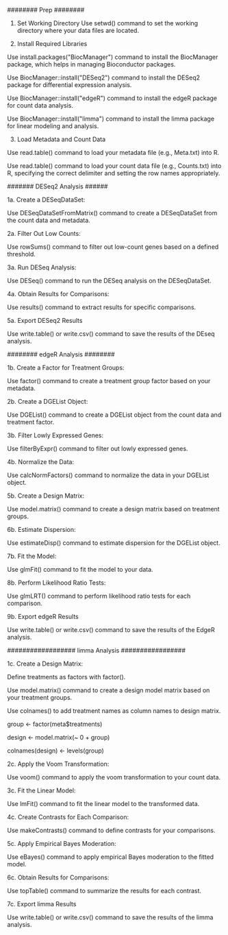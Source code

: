 ######## Prep ########
1. Set Working Directory
Use setwd() command to set the working directory where your data files are located.


2. Install Required Libraries
   
Use install.packages("BiocManager") command to install the BiocManager package, which helps in managing Bioconductor packages.

Use BiocManager::install("DESeq2") command to install the DESeq2 package for differential expression analysis.

Use BiocManager::install("edgeR") command to install the edgeR package for count data analysis.

Use BiocManager::install("limma") command to install the limma package for linear modeling and analysis.



3. Load Metadata and Count Data


Use read.table() command to load your metadata file (e.g., Meta.txt) into R.

Use read.table() command to load your count data file (e.g., Counts.txt) into R, specifying the correct delimiter and setting the row names appropriately.



####### DESeq2 Analysis ######

1a. Create a DESeqDataSet:

Use DESeqDataSetFromMatrix() command to create a DESeqDataSet from the count data and metadata.


2a. Filter Out Low Counts:

Use rowSums() command to filter out low-count genes based on a defined threshold.


3a. Run DESeq Analysis:

Use DESeq() command to run the DESeq analysis on the DESeqDataSet.


4a. Obtain Results for Comparisons:

Use results() command to extract results for specific comparisons.


5a. Export DESeq2 Results

Use write.table() or write.csv() command to save the results of the DEseq analysis.


######## edgeR Analysis ########


1b. Create a Factor for Treatment Groups:

Use factor() command to create a treatment group factor based on your metadata.


2b. Create a DGEList Object:

Use DGEList() command to create a DGEList object from the count data and treatment factor.


3b. Filter Lowly Expressed Genes:

Use filterByExpr() command to filter out lowly expressed genes.


4b. Normalize the Data:

Use calcNormFactors() command to normalize the data in your DGEList object.


5b. Create a Design Matrix:

Use model.matrix() command to create a design matrix based on treatment groups.


6b. Estimate Dispersion:

Use estimateDisp() command to estimate dispersion for the DGEList object.


7b. Fit the Model:

Use glmFit() command to fit the model to your data.


8b. Perform Likelihood Ratio Tests:

Use glmLRT() command to perform likelihood ratio tests for each comparison.


9b. Export edgeR Results

Use write.table() or write.csv() command to save the results of the EdgeR analysis.


################## limma Analysis #################

1c. Create a Design Matrix:

Define treatments as factors with factor(). 

Use model.matrix() command to create a design model matrix based on your treatment groups. 

Use colnames() to add treatment names as column names to design matrix.


group <- factor(meta$treatments)

design <- model.matrix(~ 0 + group)

colnames(design) <- levels(group)


2c. Apply the Voom Transformation:

Use voom() command to apply the voom transformation to your count data.


3c. Fit the Linear Model:

Use lmFit() command to fit the linear model to the transformed data.


4c. Create Contrasts for Each Comparison:

Use makeContrasts() command to define contrasts for your comparisons.


5c. Apply Empirical Bayes Moderation:

Use eBayes() command to apply empirical Bayes moderation to the fitted model.

6c. Obtain Results for Comparisons:

Use topTable() command to summarize the results for each contrast.

7c. Export limma Results

Use write.table() or write.csv() command to save the results of the limma analysis.
